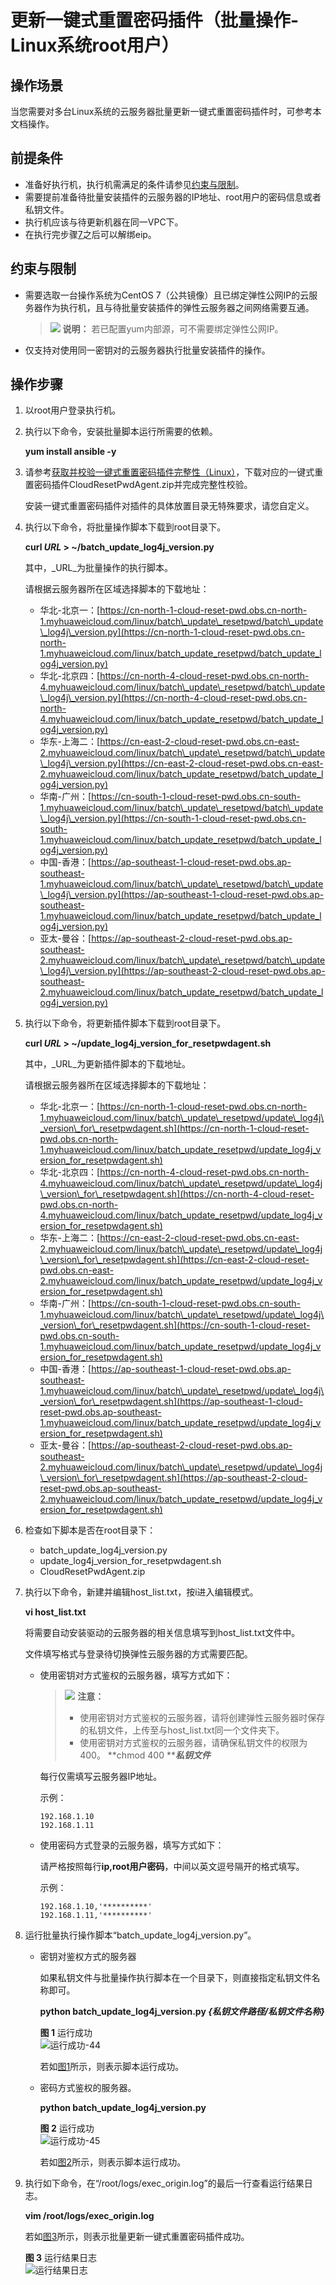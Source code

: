 # 更新一键式重置密码插件（批量操作-Linux系统root用户）<a name="ecs_03_1008"></a>

## 操作场景<a name="zh-cn_topic_0000001238762193_ecs_03_0187_section18362920155819"></a>

当您需要对多台Linux系统的云服务器批量更新一键式重置密码插件时，可参考本文档操作。

## 前提条件<a name="zh-cn_topic_0000001238762193_section148505353295"></a>

-   准备好执行机，执行机需满足的条件请参见[约束与限制](#zh-cn_topic_0000001238762193_ecs_03_0187_section19369162055818)。
-   需要提前准备待批量安装插件的云服务器的IP地址、root用户的密码信息或者私钥文件。
-   执行机应该与待更新机器在同一VPC下。
-   在执行完步骤[7](#zh-cn_topic_0000001238762193_li1740314273362)之后可以解绑eip。

## 约束与限制<a name="zh-cn_topic_0000001238762193_ecs_03_0187_section19369162055818"></a>

-   需要选取一台操作系统为CentOS 7（公共镜像）且已绑定弹性公网IP的云服务器作为执行机，且与待批量安装插件的弹性云服务器之间网络需要互通。

    >![](public_sys-resources/icon-note.gif) **说明：** 
    >若已配置yum内部源，可不需要绑定弹性公网IP。

-   仅支持对使用同一密钥对的云服务器执行批量安装插件的操作。

## 操作步骤<a name="zh-cn_topic_0000001238762193_ecs_03_0187_section1837542012588"></a>

1.  以root用户登录执行机。
2.  执行以下命令，安装批量脚本运行所需要的依赖。

    **yum install ansible -y**

3.  请参考[获取并校验一键式重置密码插件完整性（Linux）](获取一键式重置密码插件.md#section15564103103311)，下载对应的一键式重置密码插件CloudResetPwdAgent.zip并完成完整性校验。

    安装一键式重置密码插件对插件的具体放置目录无特殊要求，请您自定义。

4.  执行以下命令，将批量操作脚本下载到root目录下。

    **curl  _URL_  \> \~/batch\_update\_log4j\_version.py**

    其中，_URL_为批量操作的执行脚本。

    请根据云服务器所在区域选择脚本的下载地址：

    -   华北-北京一：[https://cn-north-1-cloud-reset-pwd.obs.cn-north-1.myhuaweicloud.com/linux/batch\_update\_resetpwd/batch\_update\_log4j\_version.py](https://cn-north-1-cloud-reset-pwd.obs.cn-north-1.myhuaweicloud.com/linux/batch_update_resetpwd/batch_update_log4j_version.py)
    -   华北-北京四：[https://cn-north-4-cloud-reset-pwd.obs.cn-north-4.myhuaweicloud.com/linux/batch\_update\_resetpwd/batch\_update\_log4j\_version.py](https://cn-north-4-cloud-reset-pwd.obs.cn-north-4.myhuaweicloud.com/linux/batch_update_resetpwd/batch_update_log4j_version.py)
    -   华东-上海二：[https://cn-east-2-cloud-reset-pwd.obs.cn-east-2.myhuaweicloud.com/linux/batch\_update\_resetpwd/batch\_update\_log4j\_version.py](https://cn-east-2-cloud-reset-pwd.obs.cn-east-2.myhuaweicloud.com/linux/batch_update_resetpwd/batch_update_log4j_version.py)
    -   华南-广州：[https://cn-south-1-cloud-reset-pwd.obs.cn-south-1.myhuaweicloud.com/linux/batch\_update\_resetpwd/batch\_update\_log4j\_version.py](https://cn-south-1-cloud-reset-pwd.obs.cn-south-1.myhuaweicloud.com/linux/batch_update_resetpwd/batch_update_log4j_version.py)
    -   中国-香港：[https://ap-southeast-1-cloud-reset-pwd.obs.ap-southeast-1.myhuaweicloud.com/linux/batch\_update\_resetpwd/batch\_update\_log4j\_version.py](https://ap-southeast-1-cloud-reset-pwd.obs.ap-southeast-1.myhuaweicloud.com/linux/batch_update_resetpwd/batch_update_log4j_version.py)
    -   亚太-曼谷：[https://ap-southeast-2-cloud-reset-pwd.obs.ap-southeast-2.myhuaweicloud.com/linux/batch\_update\_resetpwd/batch\_update\_log4j\_version.py](https://ap-southeast-2-cloud-reset-pwd.obs.ap-southeast-2.myhuaweicloud.com/linux/batch_update_resetpwd/batch_update_log4j_version.py)

5.  执行以下命令，将更新插件脚本下载到root目录下。

    **curl  _URL_  \> \~/update\_log4j\_version\_for\_resetpwdagent.sh**

    其中，_URL_为更新插件脚本的下载地址。

    请根据云服务器所在区域选择脚本的下载地址：

    -   华北-北京一：[https://cn-north-1-cloud-reset-pwd.obs.cn-north-1.myhuaweicloud.com/linux/batch\_update\_resetpwd/update\_log4j\_version\_for\_resetpwdagent.sh](https://cn-north-1-cloud-reset-pwd.obs.cn-north-1.myhuaweicloud.com/linux/batch_update_resetpwd/update_log4j_version_for_resetpwdagent.sh)
    -   华北-北京四：[https://cn-north-4-cloud-reset-pwd.obs.cn-north-4.myhuaweicloud.com/linux/batch\_update\_resetpwd/update\_log4j\_version\_for\_resetpwdagent.sh](https://cn-north-4-cloud-reset-pwd.obs.cn-north-4.myhuaweicloud.com/linux/batch_update_resetpwd/update_log4j_version_for_resetpwdagent.sh)
    -   华东-上海二：[https://cn-east-2-cloud-reset-pwd.obs.cn-east-2.myhuaweicloud.com/linux/batch\_update\_resetpwd/update\_log4j\_version\_for\_resetpwdagent.sh](https://cn-east-2-cloud-reset-pwd.obs.cn-east-2.myhuaweicloud.com/linux/batch_update_resetpwd/update_log4j_version_for_resetpwdagent.sh)
    -   华南-广州：[https://cn-south-1-cloud-reset-pwd.obs.cn-south-1.myhuaweicloud.com/linux/batch\_update\_resetpwd/update\_log4j\_version\_for\_resetpwdagent.sh](https://cn-south-1-cloud-reset-pwd.obs.cn-south-1.myhuaweicloud.com/linux/batch_update_resetpwd/update_log4j_version_for_resetpwdagent.sh)
    -   中国-香港：[https://ap-southeast-1-cloud-reset-pwd.obs.ap-southeast-1.myhuaweicloud.com/linux/batch\_update\_resetpwd/update\_log4j\_version\_for\_resetpwdagent.sh](https://ap-southeast-1-cloud-reset-pwd.obs.ap-southeast-1.myhuaweicloud.com/linux/batch_update_resetpwd/update_log4j_version_for_resetpwdagent.sh)
    -   亚太-曼谷：[https://ap-southeast-2-cloud-reset-pwd.obs.ap-southeast-2.myhuaweicloud.com/linux/batch\_update\_resetpwd/update\_log4j\_version\_for\_resetpwdagent.sh](https://ap-southeast-2-cloud-reset-pwd.obs.ap-southeast-2.myhuaweicloud.com/linux/batch_update_resetpwd/update_log4j_version_for_resetpwdagent.sh)

6.  <a name="zh-cn_topic_0000001238762193_li1740314273362"></a>检查如下脚本是否在root目录下：
    -   batch\_update\_log4j\_version.py
    -   update\_log4j\_version\_for\_resetpwdagent.sh
    -   CloudResetPwdAgent.zip

7.  执行以下命令，新建并编辑host\_list.txt，按i进入编辑模式。

    **vi host\_list.txt**

    将需要自动安装驱动的云服务器的相关信息填写到host\_list.txt文件中。

    文件填写格式与登录待切换弹性云服务器的方式需要匹配。

    -   使用密钥对方式鉴权的云服务器，填写方式如下：

        >![](public_sys-resources/icon-caution.gif) **注意：** 
        >-   使用密钥对方式鉴权的云服务器，请将创建弹性云服务器时保存的私钥文件，上传至与host\_list.txt同一个文件夹下。
        >-   使用密钥对方式鉴权的云服务器，请确保私钥文件的权限为400。
        >    **chmod 400 **_**私钥文件**_

        每行仅需填写云服务器IP地址。

        示例：

        ```
        192.168.1.10
        192.168.1.11
        ```

    -   使用密码方式登录的云服务器，填写方式如下：

        请严格按照每行**ip,root用户密码**，中间以英文逗号隔开的格式填写。

        示例：

        ```
        192.168.1.10,'**********'
        192.168.1.11,'**********'
        ```

8.  运行批量执行操作脚本“batch\_update\_log4j\_version.py”。
    -   密钥对鉴权方式的服务器

        如果私钥文件与批量操作执行脚本在一个目录下，则直接指定私钥文件名称即可。

        **python batch\_update\_log4j\_version.py  _\{私钥文件路径/私钥文件名称\}_**

        **图 1**  运行成功<a name="zh-cn_topic_0000001238762193_fig1828395334018"></a>  
        ![](figures/运行成功-44.png "运行成功-44")

        若如[图1](#zh-cn_topic_0000001238762193_fig1828395334018)所示，则表示脚本运行成功。

    -   密码方式鉴权的服务器。

        **python batch\_update\_log4j\_version.py**

        **图 2**  运行成功<a name="zh-cn_topic_0000001238762193_fig2583720175813"></a>  
        ![](figures/运行成功-45.png "运行成功-45")

        若如[图2](#zh-cn_topic_0000001238762193_fig2583720175813)所示，则表示脚本运行成功。

9.  执行如下命令，在“/root/logs/exec\_origin.log”的最后一行查看运行结果日志。

    **vim /root/logs/exec\_origin.log**

    若如[图3](#zh-cn_topic_0000001238762193_fig11117142718453)所示，则表示批量更新一键式重置密码插件成功。

    **图 3**  运行结果日志<a name="zh-cn_topic_0000001238762193_fig11117142718453"></a>  
    ![](figures/运行结果日志.png "运行结果日志")

